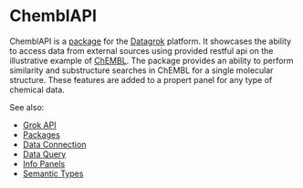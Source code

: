 # ChemblAPI

ChemblAPI is a [package](https://datagrok.ai/help/develop/develop#packages) for the [Datagrok](https://datagrok.ai) platform.
It showcases the ability to access data from external sources using provided restful api on the illustrative example of [ChEMBL](https://www.ebi.ac.uk/chembl/). The package provides an ability to perform similarity and substructure searches in ChEMBL for a single molecular structure. These features are added to a propert panel for any type of chemical data.

See also:

* [Grok API](https://datagrok.ai/help/develop/js-api)
* [Packages](https://datagrok.ai/help/develop/develop#packages)
* [Data Connection](https://datagrok.ai/help/access/access#data-connection)
* [Data Query](https://datagrok.ai/help/access/access#data-query)
* [Info Panels](https://datagrok.ai/help/discover/info-panels)
* [Semantic Types](https://datagrok.ai/help/discover/semantic-types)
